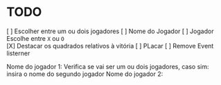 # TODO

[ ] Escolher entre um ou dois jogadores
[ ] Nome do Jogador 
[ ] Jogador Escolhe entre `X` ou `O`  
[X] Destacar os quadrados relativos à vitória 
[ ] PLacar
[ ] Remove Event listerner


Nome do jogador 1: 
Verifica se vai ser um ou dois jogadores, caso sim: insira o nome do segundo jogador 
Nome do jogador 2:


